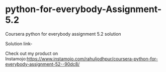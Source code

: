 # python-for-everybody-Assignment-5.2
Coursera python for everybody assignment 5.2 solution

Solution link- 

Check out my product on Instamojo:https://www.instamojo.com/rahuljodhpur/coursera-python-for-everybody-assignment-52--90dc8/
